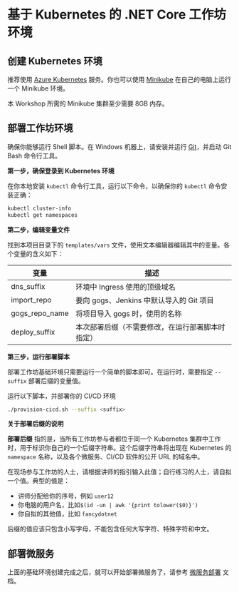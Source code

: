 
# 基于 Kubernetes 的 .NET Core 工作坊环境


## 创建 Kubernetes 环境

推荐使用 [Azure Kubernetes](https://azure.microsoft.com/zh-cn/services/kubernetes-service/) 服务。你也可以使用 [Minikube](https://minikube.sigs.k8s.io/) 在自己的电脑上运行一个 Minikube 环境。

本 Workshop 所需的 Minikube 集群至少需要 8GB 内存。

## 部署工作坊环境

确保你能够运行 Shell 脚本。在 Windows 机器上，请安装并运行 [Git](http://git-scm.com)，并启动 Git Bash 命令行工具。

**第一步，确保登录到 Kubernetes 环境**

在你本地安装 `kubectl` 命令行工具，运行以下命令，以确保你的 `kubectl` 命令安装正确：

```sh
kubectl cluster-info
kubectl get namespaces
```

**第二步，编辑变量文件**

找到本项目目录下的 `templates/vars` 文件，使用文本编辑器编辑其中的变量。各个变量的含义如下：

| 变量 |  描述  |  
|----|----|
| dns_suffix | 环境中 Ingress 使用的顶级域名 |
| import_repo | 要向 gogs、Jenkins 中默认导入的 Git 项目 |
| gogs_repo_name | 将项目导入 gogs 时，使用的名称 |
| deploy_suffix | 本次部署后缀（不需要修改，在运行部署脚本时指定） |

**第三步，运行部署脚本**

部署工作坊基础环境只需要运行一个简单的脚本即可。在运行时，需要指定 `--suffix` 部署后缀的变量值。

运行以下脚本，并部署你的 CI/CD 环境

```sh
./provision-cicd.sh --suffix <suffix>
```

**关于部署后缀的说明**

**部署后缀** 指的是，当所有工作坊参与者都位于同一个 Kubernetes 集群中工作时，用于标识你自己的一个后缀字符串。这个后缀字符串将出现在 Kubernetes 的 `namespace` 名称，以及各个微服务、CI/CD 软件的公开 URL 的域名中。

在现场参与工作坊的人士，请根据讲师的指引输入此值；自行练习的人士，请自拟一个值。典型的值是：
* 讲师分配给你的序号，例如 `user12`
* 你电脑的用户名，比如`$(id -un | awk '{print tolower($0)}')`
* 你自拟的其他值，比如 `fancydotnet`

后缀的值应该只包含小写字母，不能包含任何大写字符、特殊字符和中文。

## 部署微服务

上面的基础环境创建完成之后，就可以开始部署微服务了，请参考 [微服务部署](https://github.com/netconf-cn2019-workshop/dev-services/blob/master/SERVICE-DEPLOYMENT.md) 文档。